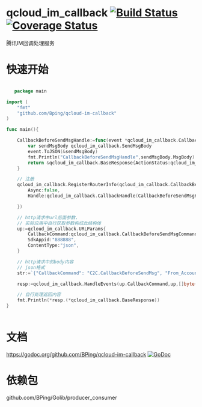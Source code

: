 # qcloud_im_callback [![Build Status](https://travis-ci.org/BPing/qcloud-im-callback.svg?branch=master)](https://travis-ci.org/BPing/qcloud-im-callback) [![Coverage Status](https://coveralls.io/repos/github/BPing/qcloud-im-callback/badge.svg)](https://coveralls.io/github/BPing/qcloud-im-callback)
腾讯IM回调处理服务


# 快速开始

```go

   package main

import (
	"fmt"
	"github.com/Bping/qcloud-im-callback"
)

func main(){

	CallbackBeforeSendMsgHandle:=func(event *qcloud_im_callback.CallbackEvent)interface{}{
		var sendMsgBody qcloud_im_callback.SendMsgBody
		event.ToJSON(&sendMsgBody)
		fmt.Println("CallbackBeforeSendMsgHandle",sendMsgBody.MsgBody)
		return &qcloud_im_callback.BaseResponse{ActionStatus:qcloud_im_callback.OkStatus,ErrorCode:0}
	}

	// 注册
	qcloud_im_callback.RegisterRouterInfo(qcloud_im_callback.CallbackBeforeSendMsgCommand,qcloud_im_callback.RouterInfo{
		Async:false,
		Handle:qcloud_im_callback.CallbackHandle(CallbackBeforeSendMsgHandle),

	})

	// http请求中url后面参数，
	// 实际应用中自行获取参数构成此结构体
	up:=qcloud_im_callback.URLParams{
		CallbackCommand:qcloud_im_callback.CallbackBeforeSendMsgCommand,
		SdkAppid:"888888",
		ContentType:"json",
	}

	// http请求中的body内容
	// json格式
	str:=`{"CallbackCommand": "C2C.CallbackBeforeSendMsg", "From_Account": "jared", "To_Account": "Jonh", "MsgBody": [ {"MsgType": "TIMTextElem","MsgContent": {"Text": "red packet"}}]}`

	resp:=qcloud_im_callback.HandleEvents(up.CallbackCommand,up,[]byte(str))

	// 自行处理返回内容
	fmt.Println(*resp.(*qcloud_im_callback.BaseResponse))
}
	
```

# 文档

https://godoc.org/github.com/BPing/qcloud-im-callback [![GoDoc](https://godoc.org/github.com/BPing/qcloud-im-callback?status.svg)](https://godoc.org/github.com/BPing/qcloud-im-callback)

# 依赖包
  github.com/BPing/Golib/producer_consumer
